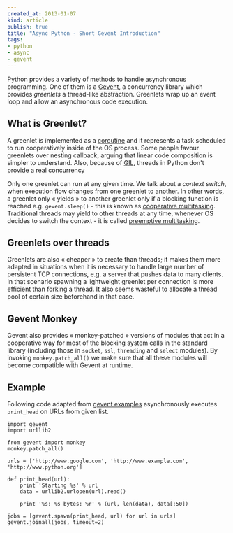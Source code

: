```yaml
---
created_at: 2013-01-07
kind: article
publish: true
title: "Async Python - Short Gevent Introduction"
tags:
- python
- async
- gevent
---
```


Python provides a variety of methods to handle asynchronous programming. One of them is a [Gevent][1], a concurrency library which provides *greenlets* a thread-like abstraction. Greenlets wrap up an event loop and allow an asynchronous code execution.

## What is Greenlet?

A greenlet is implemented as a [coroutine][2] and it represents a task scheduled to run cooperatively inside of the OS process. Some people favour greenlets over nesting callback, arguing that linear code composition is simpler to understand. Also, because of [GIL][3], threads in Python don't provide a real concurrency

Only one greenlet can run at any given time. We talk about a *context switch*, when execution flow changes from one greenlet to another. In other words, a greenlet only « yields » to another greenlet only if a blocking function is reached e.g. `gevent.sleep()` - this is known as [cooperative multitasking][4]. Traditional threads may yield to other threads at any time, whenever OS decides to switch the context - it is called [preemptive multitasking][5].

## Greenlets over threads

Greenlets are also « cheaper » to create than threads; it makes them more adapted in situations when it is necessary to handle large number of persistent TCP connections, e.g. a server that pushes data to many clients. In that scenario spawning a lightweight greenlet per connection is more efficient than forking a thread. It also seems wasteful to allocate a thread pool of certain size beforehand in that case.

## Gevent Monkey

Gevent also provides « monkey-patched » versions of modules that act in a cooperative way for most of the blocking system calls in the standard library (including those in `socket`, `ssl`, `threading` and `select` modules). By invoking `monkey.patch_all()` we make sure that all these modules will become compatible with Gevent at runtime.

## Example

Following code adapted from [gevent examples][6] asynchronously executes `print_head` on URLs from given list.

```
import gevent
import urllib2

from gevent import monkey
monkey.patch_all()

urls = ['http://www.google.com', 'http://www.example.com', 'http://www.python.org']

def print_head(url):
    print 'Starting %s' % url
    data = urllib2.urlopen(url).read()

    print '%s: %s bytes: %r' % (url, len(data), data[:50])

jobs = [gevent.spawn(print_head, url) for url in urls]
gevent.joinall(jobs, timeout=2)
```

[1]: http://www.gevent.org/
[2]: http://en.wikipedia.org/wiki/Coroutine
[3]: http://en.wikipedia.org/wiki/Global_Interpreter_Lock
[4]: http://en.wikipedia.org/wiki/Computer_multitasking#Cooperative_multitasking.2Ftime-sharing
[5]: http://en.wikipedia.org/wiki/Computer_multitasking#Preemptive_multitasking.2Ftime-sharing
[6]: https://github.com/SiteSupport/gevent/blob/master/examples/concurrent_download.py
